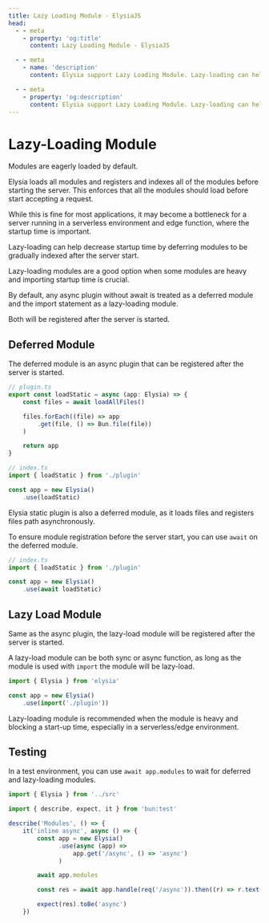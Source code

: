 ```yaml
---
title: Lazy Loading Module - ElysiaJS
head:
  - - meta
    - property: 'og:title'
      content: Lazy Loading Module - ElysiaJS

  - - meta
    - name: 'description'
      content: Elysia support Lazy Loading Module. Lazy-loading can help decrease startup time by deferring modules to be gradually indexed after the server start. Lazy-loading modules are a good option when some modules are heavy and importing startup time is crucial.

  - - meta
    - property: 'og:description'
      content: Elysia support Lazy Loading Module. Lazy-loading can help decrease startup time by deferring modules to be gradually indexed after the server start. Lazy-loading modules are a good option when some modules are heavy and importing startup time is crucial.
---
```


# Lazy-Loading Module
Modules are eagerly loaded by default. 

Elysia loads all modules and registers and indexes all of the modules before starting the server. This enforces that all the modules should load before start accepting a request.

While this is fine for most applications, it may become a bottleneck for a server running in a serverless environment and edge function, where the startup time is important.

Lazy-loading can help decrease startup time by deferring modules to be gradually indexed after the server start.

Lazy-loading modules are a good option when some modules are heavy and importing startup time is crucial.

By default, any async plugin without await is treated as a deferred module and the import statement as a lazy-loading module.

Both will be registered after the server is started.

## Deferred Module
The deferred module is an async plugin that can be registered after the server is started.

```typescript
// plugin.ts
export const loadStatic = async (app: Elysia) => {
    const files = await loadAllFiles()

    files.forEach((file) => app
        .get(file, () => Bun.file(file))
    )

    return app
}

// index.ts
import { loadStatic } from './plugin'

const app = new Elysia()
    .use(loadStatic)
```

Elysia static plugin is also a deferred module, as it loads files and registers files path asynchronously.

To ensure module registration before the server start, you can use `await` on the deferred module.

```typescript
// index.ts
import { loadStatic } from './plugin'

const app = new Elysia()
    .use(await loadStatic)
```

## Lazy Load Module
Same as the async plugin, the lazy-load module will be registered after the server is started.

A lazy-load module can be both sync or async function, as long as the module is used with `import` the module will be lazy-load.

```typescript
import { Elysia } from 'elysia'

const app = new Elysia()
    .use(import('./plugin'))
```

Lazy-loading module is recommended when the module is heavy and blocking a start-up time, especially in a serverless/edge environment.

## Testing
In a test environment, you can use `await app.modules` to wait for deferred and lazy-loading modules.

```typescript
import { Elysia } from '../src'

import { describe, expect, it } from 'bun:test'

describe('Modules', () => {
    it('inline async', async () => {
        const app = new Elysia()
              .use(async (app) =>
                  app.get('/async', () => 'async')
              )

        await app.modules

        const res = await app.handle(req('/async')).then((r) => r.text())

        expect(res).toBe('async')
    })
```
